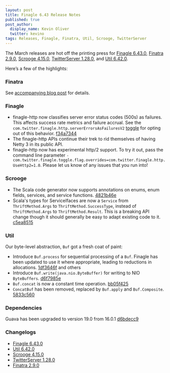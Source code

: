```yaml
---
layout: post
title: Finagle 6.43 Release Notes
published: true
post_author:
  display_name: Kevin Oliver
  twitter: kevino
tags: Releases, Finagle, Finatra, Util, Scrooge, TwitterServer
---
```


The March releases are hot off the printing press for [Finagle 6.43.0][finagle], [Finatra 2.9.0][finatra], [Scrooge 4.15.0][scrooge], [TwitterServer 1.28.0][twitterserver], and [Util 6.42.0][util].

Here’s a few of the highlights:

### Finatra ###
See [accompanying blog post][finatra_blog_post] for details.

### Finagle ###

* finagle-http now classifies server error status codes (500s) as failures. This affects success rate metrics and failure accrual. See the `com.twitter.finagle.http.serverErrorsAsFailuresV2` [toggle][toggles] for opting out of this behavior. [f34a7344](https://github.com/twitter/finagle/commit/f34a73443679ac4fe76bc011bfb36a5b1abe9e5e)
* The finagle-http APIs continue their trek to rid themselves of having Netty 3 in its public API.
* finagle-http now has experimental http/2 support. To try it out, pass the command line parameter `-com.twitter.finagle.toggle.flag.overrides=com.twitter.finagle.http.UseHttp2=1.0`. Please let us know of any issues that you run into!

### Scrooge ###

* The Scala code generator now supports annotations on enums, enum fields, services, and service functions. [4821b46e](https://github.com/twitter/scrooge/commit/4821b46eec45f8235ed15f196c2649cee5715323)
* Scala's types for ServiceIfaces are now a `Service` from `ThriftMethod.Args` to `ThriftMethod.SuccessType`, instead of `ThriftMethod.Args` to `ThriftMethod.Result`. This is a breaking API change though it should generally be easy to adapt existing code to it. [c5ea8515](https://github.com/twitter/scrooge/commit/c5ea851546ba215b457fcf09b90e9f1857e954c3)

### Util ###
Our byte-level abstraction, `Buf` got a fresh coat of paint:

* Introduce `Buf.process` for sequential processing of a `Buf`. Finagle has been updated to use it where appropriate, leading to reductions in allocations. [1df3646f](https://github.com/twitter/util/commit/1df3646ffe420256516167591562f85c79498ec5) and others
* Introduce `Buf.write(java.nio.ByteBuffer)` for writing to NIO `ByteBuffers`. [d6f7985e](https://github.com/twitter/util/commit/d6f7985e2014cc8c3dab71417a450900cd769f5d)
* `Buf.concat` is now a constant time operation. [bb05f425](https://github.com/twitter/util/commit/bb05f425c6b12d1b2fe9f1a75658aba175fc51f8)
* `ConcatBuf` has been removed, replaced by `Buf.apply` and `Buf.Composite`. [5833c560](https://github.com/twitter/util/commit/5833c5609b8ad72cd542e34d9d6edecd143e3bad)

### Dependencies ###
Guava has been upgraded to version 19.0 from 16.0.1 [d6bdecc9](https://github.com/twitter/util/commit/d6bdecc9269c34e477b1ce1a6e8f5d22a106e2f9)

### Changelogs ###

* [Finagle 6.43.0][finagle]
* [Util 6.42.0][util]
* [Scrooge 4.15.0][scrooge]
* [TwitterServer 1.28.0][twitterserver]
* [Finatra 2.9.0][finatra]

[finagle]: https://github.com/twitter/finagle/blob/finagle-6.43.0/CHANGES
[util]: https://github.com/twitter/util/blob/util-6.42.0/CHANGES
[scrooge]: https://github.com/twitter/scrooge/blob/scrooge-4.15.0/CHANGES
[twitterserver]: https://github.com/twitter/twitter-server/blob/twitter-server-1.28.0/CHANGES
[finatra]: https://github.com/twitter/finatra/blob/finatra-2.9.0/CHANGELOG.md
[finatra_blog_post]: https://twitter.github.io/finatra/blog/2017/03/13/announcing-the-release-of-finatra-2-dot-9-0/
[toggles]: http://twitter.github.io/finagle/guide/Configuration.html#feature-toggles

